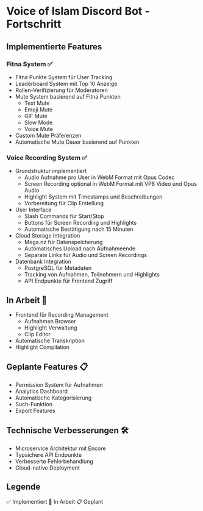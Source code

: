# Voice of Islam Discord Bot - Fortschritt

## Implementierte Features

### Fitna System ✅
- Fitna Punkte System für User Tracking
- Leaderboard System mit Top 10 Anzeige
- Rollen-Verifizierung für Moderatoren
- Mute System basierend auf Fitna Punkten
  - Text Mute
  - Emoji Mute
  - GIF Mute
  - Slow Mode
  - Voice Mute
- Custom Mute Präferenzen
- Automatische Mute Dauer basierend auf Punkten

### Voice Recording System ✅
- Grundstruktur implementiert
  - Audio Aufnahme pro User in WebM Format mit Opus Codec
  - Screen Recording optional in WebM Format mit VP8 Video und Opus Audio
  - Highlight System mit Timestamps und Beschreibungen
  - Vorbereitung für Clip Erstellung
- User Interface
  - Slash Commands für Start/Stop
  - Buttons für Screen Recording und Highlights
  - Automatische Bestätigung nach 15 Minuten
- Cloud Storage Integration
  - Mega.nz für Datenspeicherung
  - Automatisches Upload nach Aufnahmeende
  - Separate Links für Audio und Screen Recordings
- Datenbank Integration
  - PostgreSQL für Metadaten
  - Tracking von Aufnahmen, Teilnehmern und Highlights
  - API Endpunkte für Frontend Zugriff

## In Arbeit 🔄
- Frontend für Recording Management
  - Aufnahmen Browser
  - Highlight Verwaltung
  - Clip Editor
- Automatische Transkription
- Highlight Compilation

## Geplante Features 📋
- Permission System für Aufnahmen
- Analytics Dashboard
- Automatische Kategorisierung
- Such-Funktion
- Export Features

## Technische Verbesserungen 🛠
- Microservice Architektur mit Encore
- Typsichere API Endpunkte
- Verbesserte Fehlerbehandlung
- Cloud-native Deployment

## Legende
✅ Implementiert
🔄 In Arbeit
📋 Geplant
